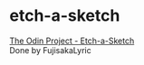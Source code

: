 # etch-a-sketch  
[The Odin Project - Etch-a-Sketch](https://fujisakalyric.github.io/etch-a-sketch/)  
Done by FujisakaLyric